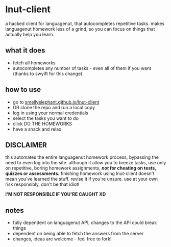 # lnut-client

a hacked client for languagenut, that autocompletes repetitive tasks. makes languagenut homework less of
a grind, so you can focus on things that actually help you learn. 

## what it does
- fetch all homeworks
- autocompletes any number of tasks - even all of them if you want (thanks to swyift for this change)

## how to use
- go to [smellyelephant.github.io/lnut-client](https://smellyelephant.github.io/lnut-client)
- OR clone the repo and run a local copy
- log in using your normal credentials
- select the tasks you want to do
- click DO THE HOMEWORKS
- have a snack and relax

## DISCLAIMER
this automates the entire languagenut homework process, bypassing the need to even log
into the site. although it allow you to breeze tasks, use only on repetitive, boring homework assignments, __*not* for cheating on tests, quizzes or assessments.__
finishing homework using lnut-client doesn't mean you've learned the stuff. revise it if you're unsure. 
use at your own risk responsibly, don't be that idiot!


__I'M NOT RESPONSIBLE IF YOU'RE CAUGHT XD__


## notes
- fully dependent on languagenut API, changes to the API could break things
- dependent on being able to fetch the answers from the server
- changes, ideas are welcome - feel free to fork!


